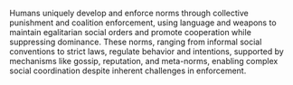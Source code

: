 Humans uniquely develop and enforce norms through collective punishment and coalition enforcement, using language and weapons to maintain egalitarian social orders and promote cooperation while suppressing dominance. These norms, ranging from informal social conventions to strict laws, regulate behavior and intentions, supported by mechanisms like gossip, reputation, and meta-norms, enabling complex social coordination despite inherent challenges in enforcement.
